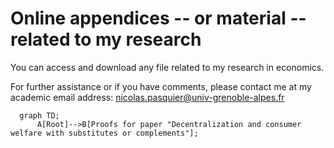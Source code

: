 # Online appendices -- or material -- related to my research


You can access and download any file related to my research in economics. 

For further assistance or if you have comments, please contact me at my academic email address: nicolas.pasquier@univ-grenoble-alpes.fr


```mermaid
  graph TD;
      A[Root]-->B[Proofs for paper "Decentralization and consumer welfare with substitutes or complements"];
```
